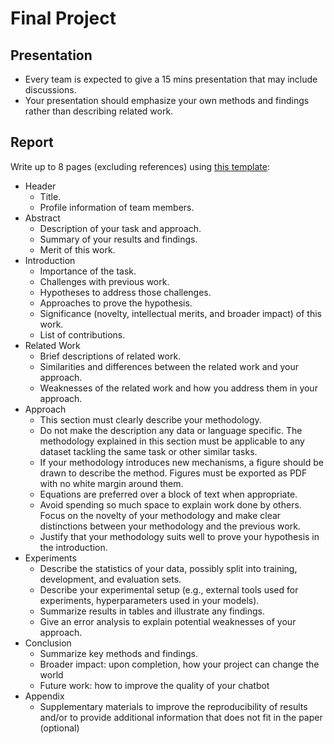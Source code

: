 # Final Project

## Presentation

* Every team is expected to give a 15 mins presentation that may include discussions.
* Your presentation should emphasize your own methods and findings rather than describing related work.

## Report

Write up to 8 pages (excluding references) using [this template](https://www.overleaf.com/read/vcfkhrmcjdvp):

* Header
  * Title.
  * Profile information of team members.
* Abstract
  * Description of your task and approach.
  * Summary of your results and findings.
  * Merit of this work.
* Introduction
  * Importance of the task.
  * Challenges with previous work.
  * Hypotheses to address those challenges.
  * Approaches to prove the hypothesis.
  * Significance (novelty, intellectual merits, and broader impact) of this work.
  * List of contributions.
* Related Work
  * Brief descriptions of related work.
  * Similarities and differences between the related work and your approach.
  * Weaknesses of the related work and how you address them in your approach.
* Approach
  * This section must clearly describe your methodology.
  * Do not make the description any data or language specific. The methodology explained in this section must be applicable to any dataset tackling the same task or other similar tasks.
  * If your methodology introduces new mechanisms, a figure should be drawn to describe the method. Figures must be exported as PDF with no white margin around them.
  * Equations are preferred over a block of text when appropriate.
  * Avoid spending so much space to explain work done by others. Focus on the novelty of your methodology and make clear distinctions between your methodology and the previous work.
  * Justify that your methodology suits well to prove your hypothesis in the introduction.
* Experiments
  * Describe the statistics of your data, possibly split into training, development, and evaluation sets.
  * Describe your experimental setup (e.g., external tools used for experiments, hyperparameters used in your models).
  * Summarize results in tables and illustrate any findings.
  * Give an error analysis to explain potential weaknesses of your approach. 
* Conclusion
  * Summarize key methods and findings.
  * Broader impact: upon completion, how your project can change the world
  * Future work: how to improve the quality of your chatbot
* Appendix
  * Supplementary materials to improve the reproducibility of results and/or to provide additional information that does not fit in the paper (optional)
